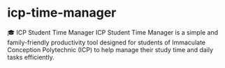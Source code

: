 # icp-time-manager
🎓 ICP Student Time Manager ICP Student Time Manager is a simple and family-friendly productivity tool designed for students of Immaculate Conception Polytechnic (ICP) to help manage their study time and daily tasks efficiently.

